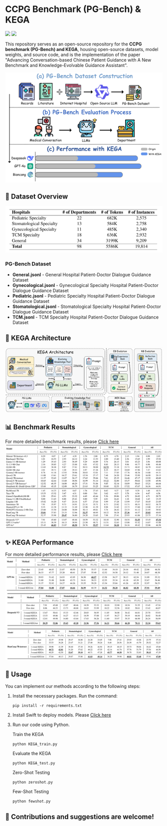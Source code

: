 # CCPG Benchmark (PG-Bench) & KEGA 
<p float="left"><img src="https://img.shields.io/badge/python-v3.9+-red"> <img src="https://img.shields.io/badge/pytorch-v2.6+-blue">

This repository serves as an open-source repository for the **CCPG benchmark (PG-Bench) and KEGA**, housing open-source datasets, model weights, and source code, and is the implementation of the paper "Advancing Conversation-based Chinese Patient Guidance with A New Benchmark and Knowledge-Evolvable Guidance Assistant".

<img src="Pictures/figure1.png" alt="figure1" border="0">


## 📂 Dataset Overview
<img src="Pictures/table1.png" alt="table1" border="0">

### PG-Bench Dataset
- **General.jsonl** - General Hospital Patient-Doctor Dialogue Guidance Dataset
- **Gynecological.jsonl** - Gynecological Specialty Hospital Patient-Doctor Dialogue Guidance Dataset
- **Pediatric.jsonl** - Pediatric Specialty Hospital Patient-Doctor Dialogue Guidance Dataset  
- **Stomatological.jsonl** - Stomatological Specialty Hospital Patient-Doctor Dialogue Guidance Dataset
- **TCM.jsonl** - TCM Specialty Hospital Patient-Doctor Dialogue Guidance Dataset

## 🧠 KEGA Architecture
<img src="Pictures/figure2.png" alt="figure2" border="0">

## 📊 Benchmark Results
For more detailed benchmark results, please [Click here]()
<img src="Pictures/table2.png" alt="table2" border="0">

## ✨ KEGA Performance
For more detailed performance results, please [Click here]()
<img src="Pictures/table3.png" alt="table3" border="0">
<img src="Pictures/table4.png" alt="table4" border="0">
<img src="Pictures/table5.png" alt="table5" border="0">

## 📖 Usage
You can implement our methods according to the following steps:

1. Install the necessary packages. Run the command:
   ```
   pip install -r requirements.txt
   ```
2. Install Swift to deploy models. Please [Click here](https://swift.readthedocs.io/zh-cn/latest/index.html)
3. Run our code using Python.
   
   Train the KEGA
   ```
   python KEGA_train.py
   ```
   Evaluate the KEGA
   ```
   python KEGA_test.py
   ```
   Zero-Shot Testing
   ```
   python zeroshot.py
   ```
   Few-Shot Testing
   ```
   python fewshot.py
   ```

## 🌟 Contributions and suggestions are welcome!
